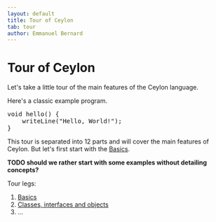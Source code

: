 ```yaml
---
layout: default
title: Tour of Ceylon
tab: tour
author: Emmanuel Bernard
---
```


# Tour of Ceylon

Let's take a little tour of the main features of the Ceylon language.

Here's a classic example program.

<pre class="brush: ceylon">
void hello() {
    writeLine("Hello, World!");
}
</pre>

This tour is separated into 12 parts and will cover the main features of Ceylon. But let's first start with the [Basics](basics). 

__TODO should we rather start with some examples without detailing concepts?__

Tour legs:

1. [Basics](/tour/basics)
1. [Classes, interfaces and objects](/tour/classes)
1. ...
